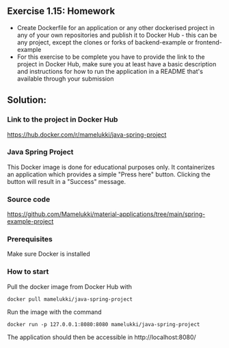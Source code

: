 ## Exercise 1.15: Homework

- Create Dockerfile for an application or any other dockerised project in any of your own repositories and publish it to Docker Hub - this can be any project, except the clones or forks of backend-example or frontend-example
- For this exercise to be complete you have to provide the link to the project in Docker Hub, make sure you at least have a basic description and instructions for how to run the application in a README that's available through your submission

## Solution:

### Link to the project in Docker Hub

https://hub.docker.com/r/mamelukki/java-spring-project

###  Java Spring Project

This Docker image is done for educational purposes only. It containerizes an application which provides a simple "Press here" button. Clicking the button will result in a "Success" message.

### Source code

https://github.com/Mamelukki/material-applications/tree/main/spring-example-project

### Prerequisites

Make sure Docker is installed

### How to start

Pull the docker image from Docker Hub with

```console
docker pull mamelukki/java-spring-project
```
Run the image with the command

```console
docker run -p 127.0.0.1:8080:8080 mamelukki/java-spring-project
```

The application should then be accessible in http://localhost:8080/
